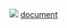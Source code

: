 ![](https://yinlubin.oss-cn-beijing.aliyuncs.com/CB9D5EC8-8C28-4A36-B270-908F524C0725.png)
[document](https://www.raspberrypi.org/documentation/usage/gpio/README.md)